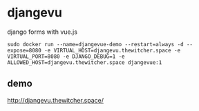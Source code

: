 # djangevu
 django forms with vue.js


```shell script
sudo docker run --name=djangevue-demo --restart=always -d --expose=8080 -e VIRTUAL_HOST=djangevu.thewitcher.space -e VIRTUAL_PORT=8080 -e DJANGO_DEBUG=1 -e ALLOWED_HOST=djangevu.thewitcher.space djangevue:1
```

## demo

http://djangevu.thewitcher.space/